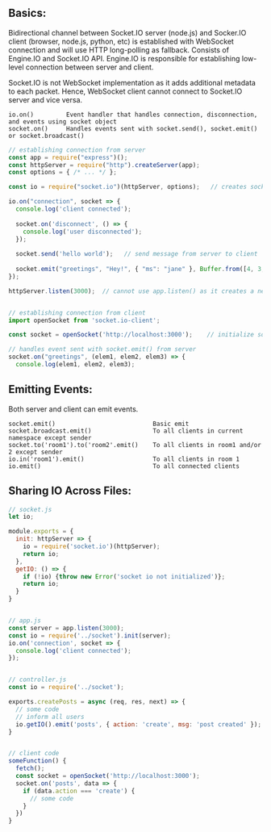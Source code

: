 ## Basics:
Bidirectional channel between Socket.IO server (node.js) and Socker.IO client (browser, node.js, python, etc) is established with WebSocket connection and will use HTTP long-polling as fallback. Consists of Engine.IO and Socket.IO API. Engine.IO is responsible for establishing low-level connection between server and client.

Socket.IO is not WebSocket implementation as it adds additional metadata to each packet. Hence, WebSocket client cannot connect to Socket.IO server and vice versa.

```
io.on()         Event handler that handles connection, disconnection, and events using socket object
socket.on()     Handles events sent with socket.send(), socket.emit() or socket.broadcast()
```

```javascript
// establishing connection from server
const app = require("express")();
const httpServer = require("http").createServer(app);
const options = { /* ... */ };

const io = require("socket.io")(httpServer, options);   // creates socket.io instance

io.on("connection", socket => {
  console.log('client connected');
  
  socket.on('disconnect', () => {
    console.log('user disconnected');
  });
  
  socket.send('hello world');   // send message from server to client
  
  socket.emit("greetings", "Hey!", { "ms": "jane" }, Buffer.from([4, 3, 3, 1]));
});

httpServer.listen(3000);  // cannot use app.listen() as it creates a new HTTP server


// establishing connection from client
import openSocket from 'socket.io-client';

const socket = openSocket('http://localhost:3000');    // initialize socket object to establish client connection to server

// handles event sent with socket.emit() from server
socket.on("greetings", (elem1, elem2, elem3) => {
  console.log(elem1, elem2, elem3);
```

## Emitting Events:
Both server and client can emit events. 
```
socket.emit()                           Basic emit
socket.broadcast.emit()                 To all clients in current namespace except sender
socket.to('room1').to('room2'.emit()    To all clients in room1 and/or 2 except sender
io.in('room1').emit()                   To all clients in room 1
io.emit()                               To all connected clients
```


## Sharing IO Across Files:
```javascript
// socket.js
let io;

module.exports = {
  init: httpServer => {
    io = require('socket.io')(httpServer);
    return io;
  }, 
  getIO: () => {
    if (!io) {throw new Error('socket io not initialized')};
    return io;
  }
}


// app.js
const server = app.listen(3000);
const io = require('../socket').init(server);
io.on('connection', socket => {
  console.log('client connected');
});


// controller.js
const io = require('../socket');

exports.createPosts = async (req, res, next) => {
  // some code
  // inform all users
  io.getIO().emit('posts', { action: 'create', msg: 'post created' });
}


// client code
someFunction() {
  fetch();
  const socket = openSocket('http://localhost:3000');
  socket.on('posts', data => {
    if (data.action === 'create') {
      // some code
    }
  })
}
```
